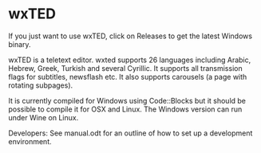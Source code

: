 # wxTED

If you just want to use wxTED, click on Releases to get the latest Windows binary.

wxTED is a teletext editor. wxted supports 26 languages including Arabic, Hebrew, Greek, Turkish and several Cyrillic.
It supports all transmission flags for subtitles, newsflash etc. It also supports carousels (a page with rotating subpages).

It is currently compiled for Windows using Code::Blocks but it should be possible to compile it for OSX and Linux. The Windows version can run under Wine on Linux.

Developers: See manual.odt for an outline of how to set up a development environment.
